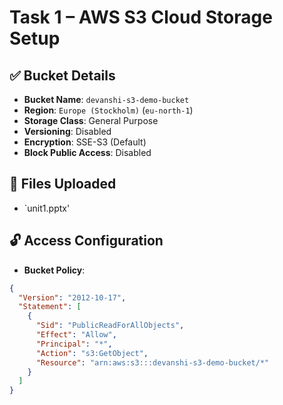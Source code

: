 # Task 1 – AWS S3 Cloud Storage Setup

## ✅ Bucket Details
- **Bucket Name**: `devanshi-s3-demo-bucket`
- **Region**: `Europe (Stockholm)` (`eu-north-1`)
- **Storage Class**: General Purpose
- **Versioning**: Disabled
- **Encryption**: SSE-S3 (Default)
- **Block Public Access**: Disabled

## 📂 Files Uploaded
- `unit1.pptx'

## 🔓 Access Configuration
- **Bucket Policy**:
```json
{
  "Version": "2012-10-17",
  "Statement": [
    {
      "Sid": "PublicReadForAllObjects",
      "Effect": "Allow",
      "Principal": "*",
      "Action": "s3:GetObject",
      "Resource": "arn:aws:s3:::devanshi-s3-demo-bucket/*"
    }
  ]
}
